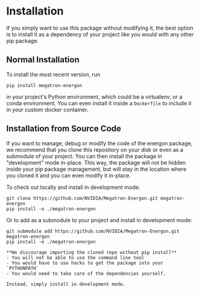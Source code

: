 <!--- Copyright (c) 2024, NVIDIA CORPORATION.
SPDX-License-Identifier: BSD-3-Clause -->

# Installation

If you simply want to use this package without modifying it, the best option is to install it 
as a dependency of your project like you would with any other pip package.

## Normal Installation

To install the most recent version, run

```shell
pip install megatron-energon
```

in your project's Python environment, which could be a virtualenv, or a conda environment.
You can even install it inside a `Dockerfile` to include it in your custom docker container.

## Installation from Source Code

If you want to manage, debug or modify the code of the energon package, we recommend that you clone this repository
on your disk or even as a submodule of your project.
You can then install the package in "development" mode in-place. This way, the package will not be hidden inside
your pip package management, but will stay in the location where you cloned it and you can even modify it in-place.

To check out locally and install in development mode:
```shell
git clone https://github.com/NVIDIA/Megatron-Energon.git megatron-energon
pip install -e ./megatron-energon
```

Or to add as a submodule to your project and install in development mode:
```shell
git submodule add https://github.com/NVIDIA/Megatron-Energon.git megatron-energon
pip install -e ./megatron-energon
```

```{warning}
**We discourage importing the cloned repo without pip install** 
- You will not be able to use the command line tool
- You would have to use hacks to get the package into your `PYTHONPATH`
- You would need to take care of the dependencies yourself. 

Instead, simply install in development mode.
```
